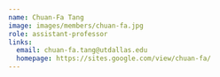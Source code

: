 ```yaml
---
name: Chuan-Fa Tang
image: images/members/chuan-fa.jpg 
role: assistant-professor
links:
  email: chuan-fa.tang@utdallas.edu
  homepage: https://sites.google.com/view/chuan-fa/
---
```


